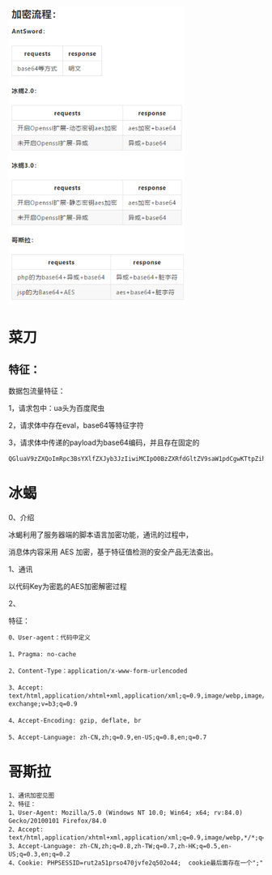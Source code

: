 <img src="图片\5H3u13r2aFA9d9cPxOhY1A.png" alt="5H3u13r2aFA9d9cPxOhY1A" style="zoom:80%;" />

# 菜刀

## 特征：

数据包流量特征：

1，请求包中：ua头为百度爬虫

2，请求体中存在eval，base64等特征字符

3，请求体中传递的payload为base64编码，并且存在固定的

```
QGluaV9zZXQoImRpc3BsYXlfZXJyb3JzIiwiMCIpO0BzZXRfdGltZV9saW1pdCgwKTtpZihQSFBfVkVSU0lPTjwnNS4zLjAnKXtAc2V0X21hZ2ljX3F1b3Rlc19ydW50aW1lKDApO307ZWNobygiWEBZIik7J
```

# 冰蝎

0、介绍

冰蝎利用了服务器端的脚本语言加密功能，通讯的过程中，

消息体内容采用 AES 加密，基于特征值检测的安全产品无法查出。

1、通讯

以代码Key为密匙的AES加密解密过程

2、

特征：

```
0、User-agent：代码中定义

1、Pragma: no-cache

2、Content-Type：application/x-www-form-urlencoded

3、Accept: text/html,application/xhtml+xml,application/xml;q=0.9,image/webp,image/apng,*/*;q=0.8,application/signed-exchange;v=b3;q=0.9

4、Accept-Encoding: gzip, deflate, br

5、Accept-Language: zh-CN,zh;q=0.9,en-US;q=0.8,en;q=0.7
```

# 哥斯拉

```
1、通讯加密见图
2、特征：
1、User-Agent: Mozilla/5.0 (Windows NT 10.0; Win64; x64; rv:84.0) Gecko/20100101 Firefox/84.0
2、Accept: text/html,application/xhtml+xml,application/xml;q=0.9,image/webp,*/*;q=0.8
3、Accept-Language: zh-CN,zh;q=0.8,zh-TW;q=0.7,zh-HK;q=0.5,en-US;q=0.3,en;q=0.2
4、Cookie: PHPSESSID=rut2a51prso470jvfe2q502o44;  cookie最后面存在一个";"
```

